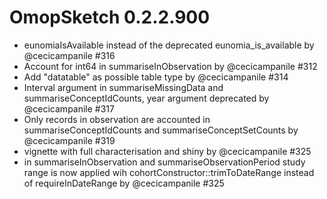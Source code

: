 # OmopSketch 0.2.2.900

-   eunomiaIsAvailable instead of the deprecated eunomia_is_available by @cecicampanile #316
-   Account for int64 in summariseInObservation by @cecicampanile #312
-   Add "datatable" as possible table type by @cecicampanile #314
-   Interval argument in summariseMissingData and summariseConceptIdCounts, year argument deprecated by @cecicampanile #317
-   Only records in observation are accounted in summariseConceptIdCounts and summariseConceptSetCounts by @cecicampanile #319
-   vignette with full characterisation and shiny by @cecicampanile #325
-   in summariseInObservation and summariseObservationPeriod study range is now applied wih cohortConstructor::trimToDateRange instead of requireInDateRange by @cecicampanile #325
